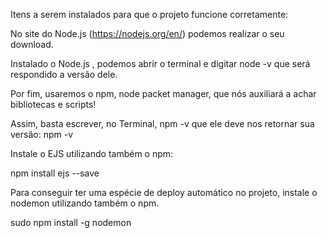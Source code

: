 Itens a serem instalados para que o projeto funcione corretamente:

No site do Node.js (https://nodejs.org/en/) podemos realizar o seu download.

Instalado o Node.js , podemos abrir o terminal e digitar node -v que será respondido a versão dele.

Por fim, usaremos o npm, node packet manager, que nós auxiliará a achar bibliotecas e scripts! 

Assim, basta escrever, no Terminal, npm -v que ele deve nos retornar sua versão:
npm -v

Instale o EJS utilizando também o npm:

npm install ejs --save

Para conseguir ter uma espécie de deploy automático no projeto, instale o nodemon utilizando também o npm.

sudo npm install -g nodemon


